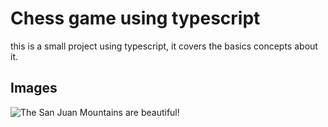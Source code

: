 # Chess game using typescript

this is a small project using typescript, it covers the basics concepts about it.

## Images

![The San Juan Mountains are beautiful!]([https://drive.google.com/file/d/1cZdQ7WCEOcqZP0H7cUKObpOWYnp9wkx_/view])


